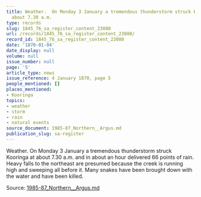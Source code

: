 ```yaml
---
title: Weather.  On Monday 3 January a tremendous thunderstorm struck Kooringa at
  about 7.30 a.m.
type: records
slug: 1845_76_sa_register_content_23080
url: /records/1845_76_sa_register_content_23080/
record_id: 1845_76_sa_register_content_23080
date: '1870-01-04'
date_display: null
volume: null
issue_number: null
page: '5'
article_type: news
issue_reference: 4 January 1870, page 5
people_mentioned: []
places_mentioned:
- Kooringa
topics:
- weather
- storm
- rain
- natural events
source_document: 1985-87_Northern__Argus.md
publication_slug: sa-register
---
```


Weather.  On Monday 3 January a tremendous thunderstorm struck Kooringa at about 7.30 a.m. and in about an hour delivered 66 points of rain.  Heavy falls to the northeast are presumed because the creek is running high and sweeping all before it.  Many snakes have been brought down with the water and have been killed.

Source: [1985-87_Northern__Argus.md](/downloads/markdown/1985-87_Northern__Argus.md)
